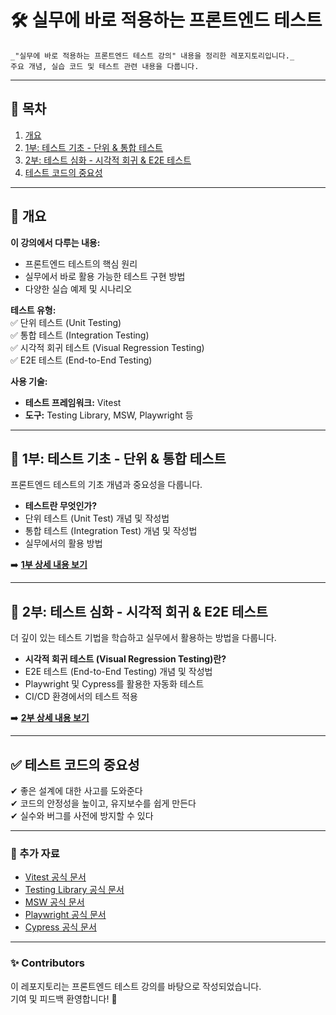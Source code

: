# 🛠 실무에 바로 적용하는 프론트엔드 테스트

~~~
_"실무에 바로 적용하는 프론트엔드 테스트 강의" 내용을 정리한 레포지토리입니다._  
주요 개념, 실습 코드 및 테스트 관련 내용을 다룹니다.
~~~

---

## 📖 목차
1. [개요](#개요)  
2. [1부: 테스트 기초 - 단위 & 통합 테스트](#1부-테스트-기초---단위--통합-테스트)  
3. [2부: 테스트 심화 - 시각적 회귀 & E2E 테스트](#2부-테스트-심화---시각적-회귀--e2e-테스트)  
4. [테스트 코드의 중요성](#테스트-코드의-중요성)  

---

## 📝 개요
**이 강의에서 다루는 내용:**  
- 프론트엔드 테스트의 핵심 원리  
- 실무에서 바로 활용 가능한 테스트 구현 방법  
- 다양한 실습 예제 및 시나리오  

**테스트 유형:**  
✅ 단위 테스트 (Unit Testing)  
✅ 통합 테스트 (Integration Testing)  
✅ 시각적 회귀 테스트 (Visual Regression Testing)  
✅ E2E 테스트 (End-to-End Testing)  

**사용 기술:**  
- **테스트 프레임워크:** Vitest  
- **도구:** Testing Library, MSW, Playwright 등  

---

## 📌 1부: 테스트 기초 - 단위 & 통합 테스트
프론트엔드 테스트의 기초 개념과 중요성을 다룹니다.  
- **테스트란 무엇인가?**
- 단위 테스트 (Unit Test) 개념 및 작성법
- 통합 테스트 (Integration Test) 개념 및 작성법
- 실무에서의 활용 방법

➡️ [**1부 상세 내용 보기**](./docs/part1.md)  

---

## 🚀 2부: 테스트 심화 - 시각적 회귀 & E2E 테스트
더 깊이 있는 테스트 기법을 학습하고 실무에서 활용하는 방법을 다룹니다.  
- **시각적 회귀 테스트 (Visual Regression Testing)란?**
- E2E 테스트 (End-to-End Testing) 개념 및 작성법
- Playwright 및 Cypress를 활용한 자동화 테스트
- CI/CD 환경에서의 테스트 적용

➡️ [**2부 상세 내용 보기**](./docs/part2.md)  

---

## ✅ 테스트 코드의 중요성
✔ 좋은 설계에 대한 사고를 도와준다  
✔ 코드의 안정성을 높이고, 유지보수를 쉽게 만든다  
✔ 실수와 버그를 사전에 방지할 수 있다  

---

### 🔗 추가 자료
- [Vitest 공식 문서](https://vitest.dev/)  
- [Testing Library 공식 문서](https://testing-library.com/)  
- [MSW 공식 문서](https://mswjs.io/)  
- [Playwright 공식 문서](https://playwright.dev/)  
- [Cypress 공식 문서](https://www.cypress.io/)  

---

### ✨ Contributors
이 레포지토리는 프론트엔드 테스트 강의를 바탕으로 작성되었습니다.  
기여 및 피드백 환영합니다! 🚀  